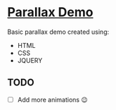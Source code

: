 # [Parallax Demo](https://raulshma.github.io/parallax-demo/)

Basic parallax demo created using:<br>
- HTML
- CSS
- JQUERY

## TODO

- [ ] Add more animations :wink:
